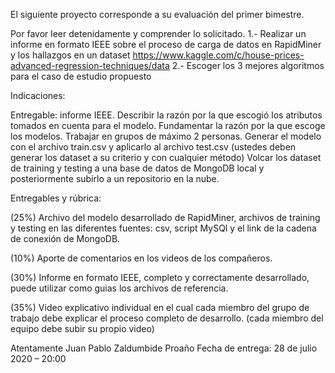 El siguiente proyecto corresponde a su evaluación del primer bimestre.

Por favor leer detenidamente y comprender lo solicitado.
1.- Realizar un informe en formato IEEE sobre el proceso de carga de datos en RapidMiner y los hallazgos en un dataset https://www.kaggle.com/c/house-prices-advanced-regression-techniques/data
2.- Escoger los 3 mejores algoritmos para el caso de estudio propuesto

Indicaciones:

Entregable: informe IEEE.
Describir la razón por la que escogió los atributos tomados en cuenta para el modelo.
Fundamentar la razón por la que escoge los modelos.
Trabajar en grupos de máximo 2 personas.
Generar el modelo con el archivo train.csv y aplicarlo al archivo test.csv (ustedes deben generar los dataset a su criterio y con cualquier método)
Volcar los dataset de training y testing a una base de datos de MongoDB local y posteriormente subirlo a un repositorio en la nube.

Entregables y rúbrica:

(25%) Archivo del modelo desarrollado de RapidMiner, archivos de training y testing en las diferentes fuentes: csv, script MySQl y el link de la cadena de conexión de MongoDB.

(10%) Aporte de comentarios en los videos de los compañeros.

(30%) Informe en formato IEEE, completo y correctamente desarrollado, puede utilizar como guias los archivos de referencia.

(35%) Video explicativo individual en el cual cada miembro del grupo de trabajo debe explicar el proceso completo de desarrollo. (cada miembro del equipo debe subir su propio video)

Atentamente Juan Pablo Zaldumbide Proaño
Fecha de entrega: 28 de julio 2020 – 20:00
